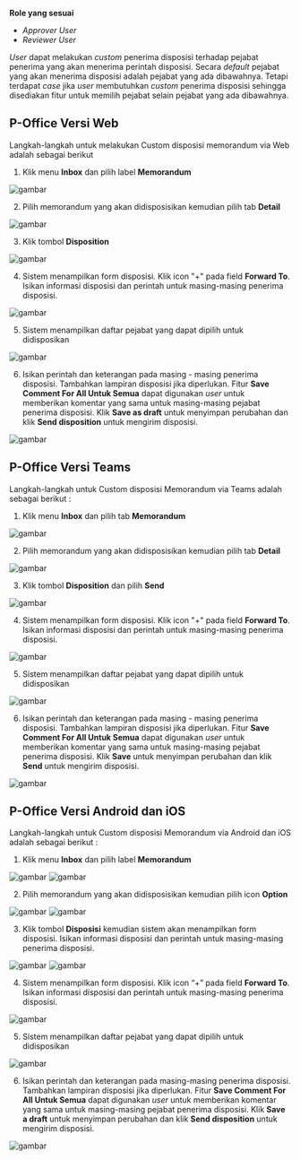 **Role yang sesuai**

- _Approver User_
- _Reviewer User_

_User_ dapat melakukan _custom_ penerima disposisi terhadap pejabat penerima yang akan menerima perintah disposisi. Secara _default_ pejabat yang akan menerima disposisi adalah pejabat yang ada dibawahnya. Tetapi terdapat _case_ jika _user_ membutuhkan _custom_ penerima disposisi sehingga disediakan fitur untuk memilih pejabat selain pejabat yang ada dibawahnya.

## **P-Office Versi Web**

Langkah-langkah untuk melakukan Custom disposisi memorandum via Web adalah sebagai berikut

1. Klik menu **Inbox** dan pilih label **Memorandum**

![gambar](Memorandum/MM_Web/02MM-65.png)

2. Pilih memorandum yang akan didisposisikan kemudian pilih tab **Detail**

![gambar](Memorandum/MM_Web/02MM-67.png)

3. Klik tombol **Disposition**

![gambar](Memorandum/MM_Web/02MM-68.png)

4. Sistem menampilkan form disposisi. Klik icon "+" pada field **Forward To**. Isikan informasi disposisi dan perintah untuk masing-masing penerima disposisi.

![gambar](Memorandum/MM_Web/02MM-69.png)

5. Sistem menampilkan daftar pejabat yang dapat dipilih untuk didisposikan

![gambar](Memorandum/MM_Web/02MM-70.png)

6. Isikan perintah dan keterangan pada masing - masing penerima disposisi. Tambahkan lampiran disposisi jika diperlukan. Fitur **Save Comment For All Untuk Semua** dapat digunakan _user_ untuk memberikan komentar yang sama untuk masing-masing pejabat penerima disposisi. Klik **Save as draft** untuk menyimpan perubahan dan klik **Send disposition** untuk mengirim disposisi.

![gambar](Memorandum/MM_Web/02MM-71.png)

## **P-Office Versi Teams**

Langkah-langkah untuk Custom disposisi Memorandum via Teams adalah sebagai berikut :

1. Klik menu **Inbox** dan pilih tab **Memorandum**

![gambar](Memorandum/MM_Teams/MM64.png)

2. Pilih memorandum yang akan didisposisikan kemudian pilih tab **Detail**

![gambar](Memorandum/MM_Teams/MM65.png)

3. Klik tombol **Disposition** dan pilih **Send**

![gambar](Memorandum/MM_Teams/MM66.png)

4. Sistem menampilkan form disposisi. Klik icon "+" pada field **Forward To**. Isikan informasi disposisi dan perintah untuk masing-masing penerima disposisi.

![gambar](Memorandum/MM_Teams/MM67.png)

5. Sistem menampilkan daftar pejabat yang dapat dipilih untuk didisposikan

![gambar](Memorandum/MM_Teams/MM68.png)

6. Isikan perintah dan keterangan pada masing - masing penerima disposisi. Tambahkan lampiran disposisi jika diperlukan. Fitur **Save Comment For All Untuk Semua** dapat digunakan _user_ untuk memberikan komentar yang sama untuk masing-masing pejabat penerima disposisi. Klik **Save** untuk menyimpan perubahan dan klik **Send** untuk mengirim disposisi.

![gambar](Memorandum/MM_Teams/MM69.png)

## **P-Office Versi Android dan iOS**

Langkah-langkah untuk Custom disposisi Memorandum via Android dan iOS adalah sebagai berikut :

1. Klik menu **Inbox** dan pilih label **Memorandum**

![gambar](Memorandum/MM_Android/Customdisposisi/02A01.png) ![gambar](Memorandum/MM_Android/Customdisposisi/02A02.png)

2. Pilih memorandum yang akan didisposisikan kemudian pilih icon **Option**

![gambar](Memorandum/MM_Android/Customdisposisi/02A03.png) ![gambar](Memorandum/MM_Android/Customdisposisi/02A04.png)

3. Klik tombol **Disposisi** kemudian sistem akan menampilkan form disposisi. Isikan informasi disposisi dan perintah untuk masing-masing penerima disposisi.

![gambar](Memorandum/MM_Android/Customdisposisi/02A05.png) ![gambar](Memorandum/MM_Android/Customdisposisi/02A06.png)

4. Sistem menampilkan form disposisi. Klik icon “+” pada field **Forward To**. Isikan informasi disposisi dan perintah untuk masing-masing penerima disposisi.

![gambar](Memorandum/MM_Android/Customdisposisi/02A07.png)

5. Sistem menampilkan daftar pejabat yang dapat dipilih untuk didisposikan

![gambar](Memorandum/MM_Android/Customdisposisi/02A08.png)

6. Isikan perintah dan keterangan pada masing-masing penerima disposisi. Tambahkan lampiran disposisi jika diperlukan. Fitur **Save Comment For All Untuk Semua** dapat digunakan _user_ untuk memberikan komentar yang sama untuk masing-masing pejabat penerima disposisi. Klik **Save a draft** untuk menyimpan perubahan dan klik **Send disposition** untuk mengirim disposisi.

![gambar](Memorandum/MM_Android/Customdisposisi/02A09.png)

